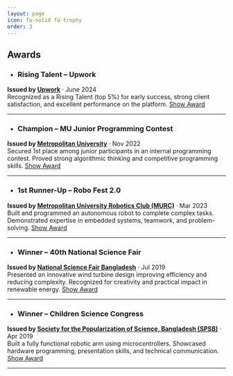 ```yaml
---
layout: page
icon: fa-solid fa-trophy
order: 3
---
```


## Awards

- ### Rising Talent – Upwork 
**Issued by [Upwork](https://www.upwork.com/freelancers/tawhidmonowar)** · June 2024  
Recognized as a Rising Talent (top 5%) for early success, strong client satisfaction, and excellent performance on the platform. [Show Award](https://www.upwork.com/freelancers/tawhidmonowar)

---

- ### Champion – MU Junior Programming Contest  
**Issued by [Metropolitan University](https://www.metrouni.edu.bd/)** · Nov 2022  
Secured 1st place among junior participants in an internal programming contest. Proved strong algorithmic thinking and competitive programming skills. [Show Award](https://www.linkedin.com/posts/tawhidmonowar_programming-competitiveprogramming-programmingcontest-activity-6936929280664698880-hIZh)

---

- ### 1st Runner-Up – Robo Fest 2.0  
**Issued by [Metropolitan University Robotics Club (MURC)](https://www.metrouni.edu.bd/)** · Mar 2023  
Built and programmed an autonomous robot to complete complex tasks. Demonstrated expertise in embedded systems, teamwork, and problem-solving. [Show Award](https://www.linkedin.com/posts/tawhidmonowar_greedycoders-robotics-lfr-activity-6998679441505665024-VYQI)

---

- ### Winner – 40th National Science Fair  
**Issued by [National Science Fair Bangladesh](https:/https://nmst.gov.bd/)** · Jul 2019  
Presented an innovative wind turbine design improving efficiency and reducing complexity. Recognized for creativity and practical impact in renewable energy. [Show Award](/assets/img/achievements/awards_40th_national_science_fair_barlekha_govt_collage.jpg)

---

- ### Winner – Children Science Congress  
**Issued by [Society for the Popularization of Science, Bangladesh (SPSB)](https://spsb.org/)** · Apr 2019  
Built a fully functional robotic arm using microcontrollers. Showcased hardware programming, presentation skills, and technical communication. [Show Award](/assets/img/achievements/awards_children_science_congress_2019.jpg)

---
